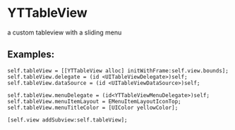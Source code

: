 # YTTableView
a custom tableview with a sliding menu

Examples:
----
```
self.tableView = [[YTTableView alloc] initWithFrame:self.view.bounds];
self.tableView.delegate = (id <UITableViewDelegate>)self;
self.tableView.dataSource = (id <UITableViewDataSource>)self;

self.tableView.menuDelegate = (id<YTTableViewMenuDelegate>)self;
self.tableView.menuItemLayout = EMenuItemLayoutIconTop;
self.tableView.menuTitleColor = [UIColor yellowColor];

[self.view addSubview:self.tableView];

```

